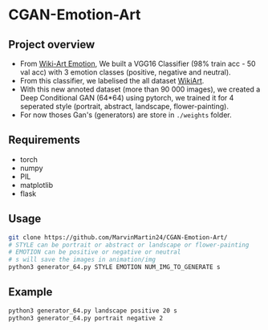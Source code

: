# CGAN-Emotion-Art

## Project overview
* From [Wiki-Art Emotion](http://saifmohammad.com/WebPages/wikiartemotions.html), We built a VGG16 Classifier (98% train acc - 50 val acc) with 3 emotion classes (positive, negative and neutral).
* From this classifier, we labelised the all dataset [WikiArt](https://www.kaggle.com/ipythonx/wikiart-gangogh-creating-art-gan).
* With this new annoted dataset (more than 90 000 images), we created a Deep Conditional GAN (64*64) using pytorch, we trained it for 4 seperated style (portrait, abstract, landscape, flower-painting).
* For now thoses Gan's (generators) are store in `./weights` folder.

## Requirements
* torch
* numpy
* PIL
* matplotlib
* flask

## Usage
```bash
git clone https://github.com/MarvinMartin24/CGAN-Emotion-Art/
# STYLE can be portrait or abstract or landscape or flower-painting
# EMOTION can be positive or negative or neutral
# s will save the images in animation/img
python3 generator_64.py STYLE EMOTION NUM_IMG_TO_GENERATE s
```
## Example
```bash
python3 generator_64.py landscape positive 20 s
python3 generator_64.py portrait negative 2
```
